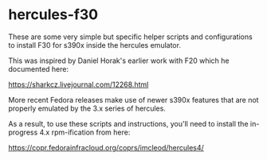 # hercules-f30
These are some very simple but specific helper scripts and configurations to install F30 for s390x inside the hercules emulator.

This was inspired by Daniel Horak's earlier work with F20 which he documented here:

https://sharkcz.livejournal.com/12268.html

More recent Fedora releases make use of newer s390x features that are not properly emulated by the 3.x series of hercules.

As a result, to use these scripts and instructions, you'll need to install the in-progress 4.x rpm-ification from here:

https://copr.fedorainfracloud.org/coprs/imcleod/hercules4/


